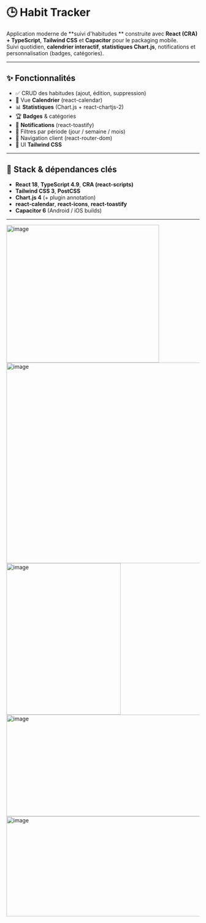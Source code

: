 # 🕒 Habit Tracker

Application moderne de **suivi d'habitudes ** construite avec **React (CRA) + TypeScript**, **Tailwind CSS** et **Capacitor** pour le packaging mobile.  
Suivi quotidien, **calendrier interactif**, **statistiques Chart.js**, notifications et personnalisation (badges, catégories).

---

## ✨ Fonctionnalités

- ✅ CRUD des habitudes (ajout, édition, suppression)
- 📅 Vue **Calendrier** (react-calendar)
- 📊 **Statistiques** (Chart.js + react-chartjs-2)
- 🏆 **Badges** & catégories
- 🔔 **Notifications** (react-toastify)
- 🎯 Filtres par période (jour / semaine / mois)
- 🧭 Navigation client (react-router-dom)
- 🎨 UI **Tailwind CSS**

---

## 🧠 Stack & dépendances clés

- **React 18**, **TypeScript 4.9**, **CRA (react-scripts)**  
- **Tailwind CSS 3**, **PostCSS**  
- **Chart.js 4** (+ plugin annotation)  
- **react-calendar**, **react-icons**, **react-toastify**  
- **Capacitor 6** (Android / iOS builds)

---
<img width="398" height="359" alt="image" src="https://github.com/user-attachments/assets/5001f8e4-b160-4829-9fc6-007450dc6d44" />

<img width="994" height="523" alt="image" src="https://github.com/user-attachments/assets/325201e1-a28c-4df0-b44c-7ff167c6b56d" />

<img width="298" height="395" alt="image" src="https://github.com/user-attachments/assets/7881319f-681d-4340-afb4-c910cfbd34d9" />

<img width="913" height="265" alt="image" src="https://github.com/user-attachments/assets/bdf207e4-5bf3-4de3-a790-27a1f4651163" />

<img width="954" height="261" alt="image" src="https://github.com/user-attachments/assets/02c1426d-bc2e-48ab-8c2b-91e210871c91" />

